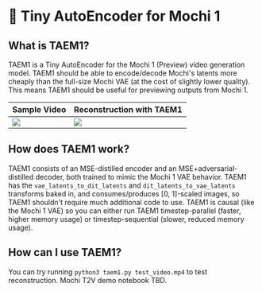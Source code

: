 # 🍡 Tiny AutoEncoder for Mochi 1

## What is TAEM1?

TAEM1 is a Tiny AutoEncoder for the Mochi 1 (Preview) video generation model.
TAEM1 should be able to encode/decode Mochi's latents more cheaply than the full-size Mochi VAE (at the cost of slightly lower quality).
This means TAEM1 should be useful for previewing outputs from Mochi 1.

| Sample Video | Reconstruction with TAEM1 |
| ------------ | ------------------------- |
| ![](https://github.com/user-attachments/assets/97560b3b-ea32-4ba8-9ca6-4c6be66b6976) | ![](https://github.com/user-attachments/assets/003aa013-b795-4c80-8a13-a1dd1f1b0b8b) |

## How does TAEM1 work?

TAEM1 consists of an MSE-distilled encoder and an MSE+adversarial-distilled decoder, both trained to mimic the Mochi 1 VAE behavior.
TAEM1 has the `vae_latents_to_dit_latents` and `dit_latents_to_vae_latents` transforms baked in, and consumes/produces [0, 1]-scaled images, so TAEM1 shouldn't require much additional code to use.
TAEM1 is causal (like the Mochi 1 VAE) so you can either run TAEM1 timestep-parallel (faster, higher memory usage) or timestep-sequential (slower, reduced memory usage).

## How can I use TAEM1?

You can try running `python3 taem1.py test_video.mp4` to test reconstruction. Mochi T2V demo notebook TBD.
